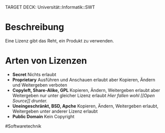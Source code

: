 TARGET DECK: Universität::Informatik::SWT

# Beschreibung
Eine Lizenz gibt das Reht, ein Produkt zu verwenden.

# Arten von Lizenzen
- **Secret**
Nichts erlaubt
- **Proprietary**
Ausführen und Anschauen erlaubt aber Kopieren, Ändern und Weitergeben verboten
- **Copyleft, Share-Alike, GPL**
Kopieren, Ändern, Weitergeben erlaubt aber Weitergeben nur unter gleicher Lizenz erlaubt
*Hier fallen wohl [[Open Source]] drunter.*
- **Uneingeschränkt, BSD, Apche**
Kopieren, Ändern, Weitergeben erlaubt, Weitergeben unter anderer Lizenz erlaubt
- **Public Domain**
Kein Copyright



#Softwaretechnik 